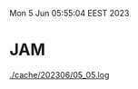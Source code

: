 Mon  5 Jun 05:55:04 EEST 2023
# JAM
<a href='./cache/202306/05_05.log'>./cache/202306/05_05.log</a>
